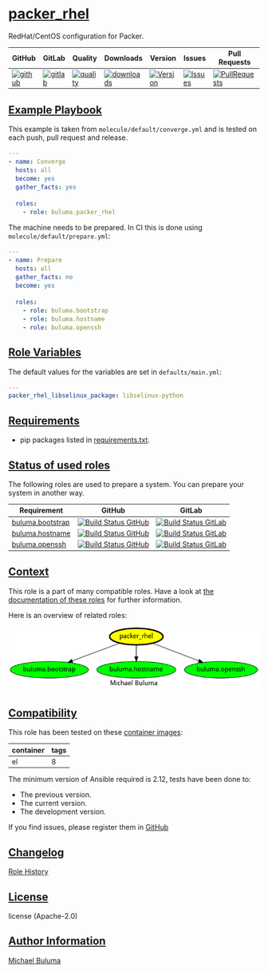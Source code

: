 # [packer_rhel](#packer_rhel)

RedHat/CentOS configuration for Packer.

|GitHub|GitLab|Quality|Downloads|Version|Issues|Pull Requests|
|------|------|-------|---------|-------|------|-------------|
|[![github](https://github.com/buluma/ansible-role-packer_rhel/workflows/Ansible%20Molecule/badge.svg)](https://github.com/buluma/ansible-role-packer_rhel/actions)|[![gitlab](https://gitlab.com/buluma/ansible-role-packer_rhel/badges/master/pipeline.svg)](https://gitlab.com/buluma/ansible-role-packer_rhel)|[![quality](https://img.shields.io/ansible/quality/59075)](https://galaxy.ansible.com/buluma/packer_rhel)|[![downloads](https://img.shields.io/ansible/role/d/59075)](https://galaxy.ansible.com/buluma/packer_rhel)|[![Version](https://img.shields.io/github/release/buluma/ansible-role-packer_rhel.svg)](https://github.com/buluma/ansible-role-packer_rhel/releases/)|[![Issues](https://img.shields.io/github/issues/buluma/ansible-role-packer_rhel.svg)](https://github.com/buluma/ansible-role-packer_rhel/issues/)|[![PullRequests](https://img.shields.io/github/issues-pr-closed-raw/buluma/ansible-role-packer_rhel.svg)](https://github.com/buluma/ansible-role-packer_rhel/pulls/)|

## [Example Playbook](#example-playbook)

This example is taken from `molecule/default/converge.yml` and is tested on each push, pull request and release.
```yaml
---
- name: Converge
  hosts: all
  become: yes
  gather_facts: yes

  roles:
    - role: buluma.packer_rhel
```

The machine needs to be prepared. In CI this is done using `molecule/default/prepare.yml`:
```yaml
---
- name: Prepare
  hosts: all
  gather_facts: no
  become: yes

  roles:
    - role: buluma.bootstrap
    - role: buluma.hostname
    - role: buluma.openssh
```


## [Role Variables](#role-variables)

The default values for the variables are set in `defaults/main.yml`:
```yaml
---
packer_rhel_libselinux_package: libselinux-python
```

## [Requirements](#requirements)

- pip packages listed in [requirements.txt](https://github.com/buluma/ansible-role-packer_rhel/blob/main/requirements.txt).

## [Status of used roles](#status-of-requirements)

The following roles are used to prepare a system. You can prepare your system in another way.

| Requirement | GitHub | GitLab |
|-------------|--------|--------|
|[buluma.bootstrap](https://galaxy.ansible.com/buluma/bootstrap)|[![Build Status GitHub](https://github.com/buluma/ansible-role-bootstrap/workflows/Ansible%20Molecule/badge.svg)](https://github.com/buluma/ansible-role-bootstrap/actions)|[![Build Status GitLab ](https://gitlab.com/buluma/ansible-role-bootstrap/badges/master/pipeline.svg)](https://gitlab.com/buluma/ansible-role-bootstrap)|
|[buluma.hostname](https://galaxy.ansible.com/buluma/hostname)|[![Build Status GitHub](https://github.com/buluma/ansible-role-hostname/workflows/Ansible%20Molecule/badge.svg)](https://github.com/buluma/ansible-role-hostname/actions)|[![Build Status GitLab ](https://gitlab.com/buluma/ansible-role-hostname/badges/master/pipeline.svg)](https://gitlab.com/buluma/ansible-role-hostname)|
|[buluma.openssh](https://galaxy.ansible.com/buluma/openssh)|[![Build Status GitHub](https://github.com/buluma/ansible-role-openssh/workflows/Ansible%20Molecule/badge.svg)](https://github.com/buluma/ansible-role-openssh/actions)|[![Build Status GitLab ](https://gitlab.com/buluma/ansible-role-openssh/badges/master/pipeline.svg)](https://gitlab.com/buluma/ansible-role-openssh)|

## [Context](#context)

This role is a part of many compatible roles. Have a look at [the documentation of these roles](https://buluma.github.io/) for further information.

Here is an overview of related roles:

![dependencies](https://raw.githubusercontent.com/buluma/ansible-role-packer_rhel/png/requirements.png "Dependencies")

## [Compatibility](#compatibility)

This role has been tested on these [container images](https://hub.docker.com/u/buluma):

|container|tags|
|---------|----|
|el|8|

The minimum version of Ansible required is 2.12, tests have been done to:

- The previous version.
- The current version.
- The development version.



If you find issues, please register them in [GitHub](https://github.com/buluma/ansible-role-packer_rhel/issues)

## [Changelog](#changelog)

[Role History](https://github.com/buluma/ansible-role-packer_rhel/blob/master/CHANGELOG.md)

## [License](#license)

license (Apache-2.0)

## [Author Information](#author-information)

[Michael Buluma](https://buluma.github.io/)
